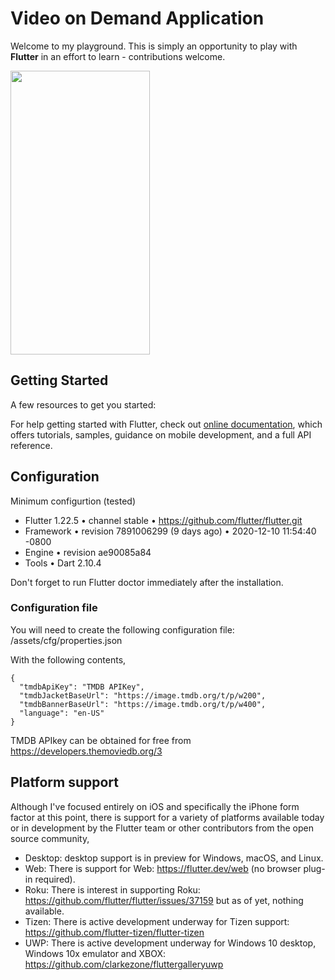 # Video on Demand Application

Welcome to my playground. This is simply an opportunity to play with **Flutter** in an effort to learn - contributions welcome.

<img src="avod-recording.gif" width="223" height="454"/>

## Getting Started

A few resources to get you started:

For help getting started with Flutter, check out
[online documentation](https://flutter.dev/docs), which offers tutorials,
samples, guidance on mobile development, and a full API reference.

## Configuration

Minimum configurtion (tested)

* Flutter 1.22.5 • channel stable • https://github.com/flutter/flutter.git
* Framework • revision 7891006299 (9 days ago) • 2020-12-10 11:54:40 -0800
* Engine • revision ae90085a84
* Tools • Dart 2.10.4

Don't forget to run Flutter doctor immediately after the installation.

### Configuration file

You will need to create the following configuration file: /assets/cfg/properties.json

With the following contents, 
```
{
  "tmdbApiKey": "TMDB APIKey",
  "tmdbJacketBaseUrl": "https://image.tmdb.org/t/p/w200",
  "tmdbBannerBaseUrl": "https://image.tmdb.org/t/p/w400",
  "language": "en-US"
}
```
TMDB APIkey can be obtained for free from https://developers.themoviedb.org/3

## Platform support

Although I've focused entirely on iOS and specifically the iPhone form factor at this point, there is support for a variety of platforms available today or in development by the Flutter team or other contributors from the open source community,

* Desktop: desktop support is in preview for Windows, macOS, and Linux.
* Web: There is support for Web: https://flutter.dev/web (no browser plug-in required).
* Roku: There is interest in supporting Roku: https://github.com/flutter/flutter/issues/37159 but as of yet, nothing available.
* Tizen: There is active development underway for Tizen support: https://github.com/flutter-tizen/flutter-tizen
* UWP: There is active development underway for Windows 10 desktop, Windows 10x emulator and XBOX: https://github.com/clarkezone/fluttergalleryuwp
